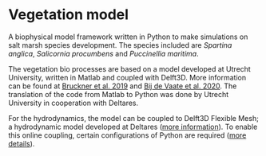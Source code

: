 # Vegetation model
A biophysical model framework written in Python to make simulations 
on salt marsh species development. The species included are _Spartina anglica_, _Salicornia procumbens_ and _Puccinellia maritima_.

The vegetation bio processes are based on a model developed at Utrecht University, written in Matlab and coupled with Delft3D. 
More information can be found at [Bruckner et al. 2019](https://doi.org/10.1029/2019JF005092) 
and [Bij de Vaate et al. 2020]( https://doi.org/10.1029/2019JF005092).
The translation of the code from Matlab to Python was done by Utrecht University in cooperation with Deltares.

For the hydrodynamics, the model can be coupled to Delft3D Flexible Mesh; 
a hydrodynamic model developed at Deltares 
([more information](https://oss.deltares.nl/web/delft3dfm)). 
To enable this online coupling, certain configurations of Python are required 
([more details](#python-code)).
